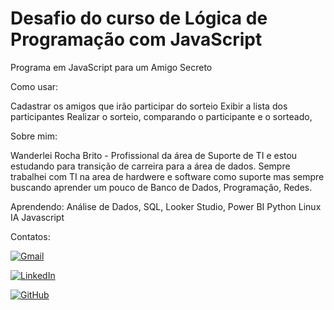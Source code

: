 # Desafio do curso de Lógica de Programação com JavaScript
Programa em JavaScript para um Amigo Secreto 

Como usar:

Cadastrar os amigos que irão participar do sorteio
Exibir a lista dos participantes
Realizar o sorteio, comparando o participante e o sorteado, 

Sobre mim:

Wanderlei Rocha Brito - Profissional da área de Suporte de TI e estou estudando para transição de carreira para a área de dados.
Sempre trabalhei com TI na area de hardwere e software como suporte mas sempre
buscando aprender um pouco de Banco de Dados, Programação, Redes.

Aprendendo:
Análise de Dados, SQL, Looker Studio, Power BI
Python
Linux
IA
Javascript

Contatos:

[![Gmail](https://img.shields.io/badge/Gmail-333333?style=for-the-badge&logo=gmail&logoColor=red)](mailto:wanderrbrito@gmail.com)

[![LinkedIn](https://img.shields.io/badge/LinkedIn-0077B5?style=for-the-badge&logo=linkedin&logoColor=white)](https://www.linkedin.com/in/wanderlei-rbrito/)

[![GitHub](https://img.shields.io/badge/GitHub-100000?style=for-the-badge&logo=github&logoColor=white)](https://github.com/wanderrbrito/codigos)
